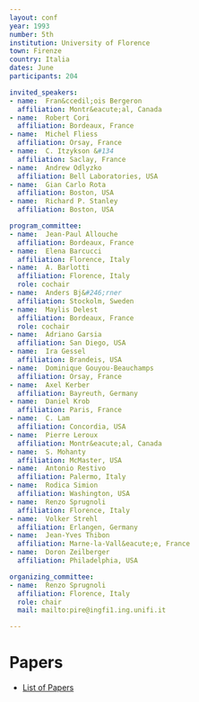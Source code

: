 ```yaml
---
layout: conf
year: 1993
number: 5th
institution: University of Florence
town: Firenze
country: Italia
dates: June
participants: 204

invited_speakers:
- name:  Fran&ccedil;ois Bergeron
  affiliation: Montr&eacute;al, Canada
- name:  Robert Cori
  affiliation: Bordeaux, France
- name:  Michel Fliess
  affiliation: Orsay, France
- name:  C. Itzykson &#134
  affiliation: Saclay, France
- name:  Andrew Odlyzko
  affiliation: Bell Laboratories, USA
- name:  Gian Carlo Rota
  affiliation: Boston, USA
- name:  Richard P. Stanley
  affiliation: Boston, USA

program_committee:
- name:  Jean-Paul Allouche
  affiliation: Bordeaux, France
- name:  Elena Barcucci
  affiliation: Florence, Italy
- name:  A. Barlotti
  affiliation: Florence, Italy
  role: cochair
- name:  Anders Bj&#246;rner
  affiliation: Stockolm, Sweden
- name:  Maylis Delest
  affiliation: Bordeaux, France
  role: cochair
- name:  Adriano Garsia
  affiliation: San Diego, USA
- name:  Ira Gessel
  affiliation: Brandeis, USA
- name:  Dominique Gouyou-Beauchamps
  affiliation: Orsay, France
- name:  Axel Kerber
  affiliation: Bayreuth, Germany
- name:  Daniel Krob
  affiliation: Paris, France
- name:  C. Lam
  affiliation: Concordia, USA
- name:  Pierre Leroux
  affiliation: Montr&eacute;al, Canada
- name:  S. Mohanty
  affiliation: McMaster, USA
- name:  Antonio Restivo
  affiliation: Palermo, Italy
- name:  Rodica Simion
  affiliation: Washington, USA
- name:  Renzo Sprugnoli
  affiliation: Florence, Italy
- name:  Volker Strehl
  affiliation: Erlangen, Germany
- name:  Jean-Yves Thibon
  affiliation: Marne-la-Vall&eacute;e, France
- name:  Doron Zeilberger
  affiliation: Philadelphia, USA

organizing_committee:
- name:  Renzo Sprugnoli
  affiliation: Florence, Italy
  role: chair
  mail: mailto:pire@ingfi1.ing.unifi.it

---
```

# Papers

- <A HREF="articles.html">List of Papers</A>
